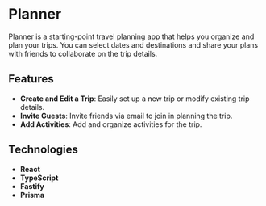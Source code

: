 # Planner

Planner is a starting-point travel planning app that helps you organize and plan your trips. You can select dates and destinations and share your plans with friends to collaborate on the trip details.

## Features

- **Create and Edit a Trip**: Easily set up a new trip or modify existing trip details.
- **Invite Guests**: Invite friends via email to join in planning the trip.
- **Add Activities**: Add and organize activities for the trip.

## Technologies

- **React**
- **TypeScript**
- **Fastify**
- **Prisma**

